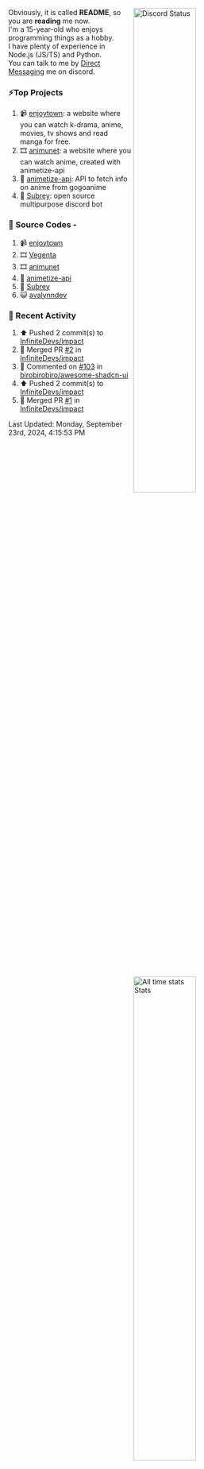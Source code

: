 <a href="https://discord.com/users/735059235141845003" target="_blank">
	<img width="50%" align="right" alt="Discord Status" src="https://lanyard.cnrad.dev/api/735059235141845003?bg=1f1f1f&borderRadius=5px">
</a>
<a href="https://wakatime.com/@Avalynn" target="_blank">
	<img width="50%" align="right" alt="All time stats Stats" src="https://github-readme-stats-one-liard-37.vercel.app/api/wakatime?username=avalynn&border_radius=5px&theme=dark&bg_color=1f1f1f&border_color=1f1f1f&icon_color=58a6ff&show_icons=true&disable_animations=true&custom_title=All%20Time%20Stats&v=2\&layout=compact">
</a>

<div align="left">
Obviously, it is called <b>README</b>, so you are <b>reading</b> me now.<br> 
I'm a 15-year-old who enjoys programming things as a hobby. <br>
I have plenty of experience in Node.js (JS/TS) and Python.<br>
You can talk to me by <a href="https://discord.com/users/735059235141845003">Direct Messaging</a> me on discord.<br>
</div>

### ⚡Top Projects
1. 📹 [enjoytown](https://enjoytown.netlify.app/): a website where you can watch k-drama, anime, movies, tv shows and read manga for free.
2. 🎞️ [animunet](https://animunet.vercel.app): a website where you can watch anime, created with animetize-api
3. 🎉 [animetize-api](https://animetize-api.vercel.app): API to fetch info on anime from gogoanime 
2. 🤖 [Subrey](https://github.com/InfiniteDevs/Subrey): open source multipurpose discord bot

### 📄 Source Codes -
1. 📹 [enjoytown](https://github.com/avalynndev/enjoytown) 
2. 🎞️ [Vegenta](https://github.com/InfiniteDevs/vegenta)
3. 🎞️ [animunet](https://github.com/InfiniteDevs/animunet)
4. 🎉 [animetize-api](https://github.com/avalynndev/animetize-api)
5. 🤖 [Subrey](https://github.com/InfiniteDevs/Subrey)
6. 😺 [avalynndev](https://github.com/avalynndev/avalynn-web)

### 📄 Recent Activity

<!--RECENT_ACTIVITY:start-->
1. ⬆️ Pushed 2 commit(s) to [InfiniteDevs/impact](https://github.com/InfiniteDevs/impact)<br>
2. 🎉 Merged PR [#2](https://github.com/InfiniteDevs/impact/pull/2) in [InfiniteDevs/impact](https://github.com/InfiniteDevs/impact)<br>
3. 💬 Commented on [#103](https://github.com/birobirobiro/awesome-shadcn-ui/issues/103#issuecomment-2360605672) in [birobirobiro/awesome-shadcn-ui](https://github.com/birobirobiro/awesome-shadcn-ui)<br>
4. ⬆️ Pushed 2 commit(s) to [InfiniteDevs/impact](https://github.com/InfiniteDevs/impact)<br>
5. 🎉 Merged PR [#1](https://github.com/InfiniteDevs/impact/pull/1) in [InfiniteDevs/impact](https://github.com/InfiniteDevs/impact)<br>
<!--RECENT_ACTIVITY:end-->

<!--RECENT_ACTIVITY:last_update-->
Last Updated: Monday, September 23rd, 2024, 4:15:53 PM
<!--RECENT_ACTIVITY:last_update_end-->
